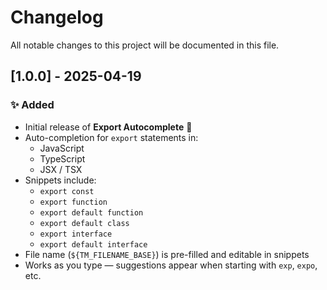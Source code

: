 # Changelog

All notable changes to this project will be documented in this file.

## [1.0.0] - 2025-04-19

### ✨ Added

- Initial release of **Export Autocomplete** 🎉
- Auto-completion for `export` statements in:
  - JavaScript
  - TypeScript
  - JSX / TSX
- Snippets include:
  - `export const`
  - `export function`
  - `export default function`
  - `export default class`
  - `export interface`
  - `export default interface`
- File name (`${TM_FILENAME_BASE}`) is pre-filled and editable in snippets
- Works as you type — suggestions appear when starting with `exp`, `expo`, etc.